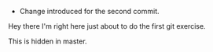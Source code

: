 * Change introduced for the second commit.

Hey there I'm right here just about to do the first git exercise.

This is hidden in master.

